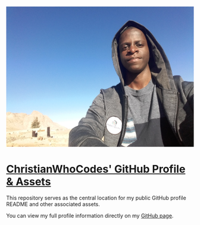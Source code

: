 ![](assets/img/profile.jpg)

# [ChristianWhoCodes' GitHub Profile & Assets](https://github.com/christianwhocodes/.github/)

This repository serves as the central location for my public GitHub profile README and other associated assets.

You can view my full profile information directly on my [GitHub page](https://github.com/christianwhocodes).